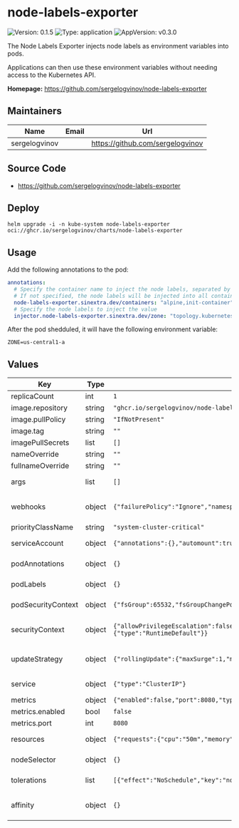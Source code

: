 # node-labels-exporter

![Version: 0.1.5](https://img.shields.io/badge/Version-0.1.5-informational?style=flat-square) ![Type: application](https://img.shields.io/badge/Type-application-informational?style=flat-square) ![AppVersion: v0.3.0](https://img.shields.io/badge/AppVersion-v0.3.0-informational?style=flat-square)

The Node Labels Exporter injects node labels as environment variables into pods.

Applications can then use these environment variables without needing access to the Kubernetes API.

**Homepage:** <https://github.com/sergelogvinov/node-labels-exporter>

## Maintainers

| Name | Email | Url |
| ---- | ------ | --- |
| sergelogvinov |  | <https://github.com/sergelogvinov> |

## Source Code

* <https://github.com/sergelogvinov/node-labels-exporter>

## Deploy

```shell
helm upgrade -i -n kube-system node-labels-exporter oci://ghcr.io/sergelogvinov/charts/node-labels-exporter
```

## Usage

Add the following annotations to the pod:

```yaml
annotations:
  # Specify the container name to inject the node labels, separated by commas
  # If not specified, the node labels will be injected into all containers
  node-labels-exporter.sinextra.dev/containers: "alpine,init-container"
  # Specify the node labels to inject the value
  injector.node-labels-exporter.sinextra.dev/zone: "topology.kubernetes.io/zone"
```

After the pod shedduled, it will have the following environment variable:

```shell
ZONE=us-central1-a
```

## Values

| Key | Type | Default | Description |
|-----|------|---------|-------------|
| replicaCount | int | `1` |  |
| image.repository | string | `"ghcr.io/sergelogvinov/node-labels-exporter"` |  |
| image.pullPolicy | string | `"IfNotPresent"` |  |
| image.tag | string | `""` |  |
| imagePullSecrets | list | `[]` |  |
| nameOverride | string | `""` |  |
| fullnameOverride | string | `""` |  |
| args | list | `[]` | Node labels extra arguments. example: --zap-stacktrace-level=info --zap-log-level=debug |
| webhooks | object | `{"failurePolicy":"Ignore","namespaceSelector":{}}` | Admission Control webhooks configuration. ref: https://kubernetes.io/docs/reference/access-authn-authz/extensible-admission-controllers/#matching-requests-namespaceselector |
| priorityClassName | string | `"system-cluster-critical"` | Controller pods priorityClassName. |
| serviceAccount | object | `{"annotations":{},"automount":true,"create":true,"name":""}` | Pods Service Account. ref: https://kubernetes.io/docs/tasks/configure-pod-container/configure-service-account/ |
| podAnnotations | object | `{}` | Annotations for controller pod. ref: https://kubernetes.io/docs/concepts/overview/working-with-objects/annotations/ |
| podLabels | object | `{}` | Labels to a Pod. ref: https://kubernetes.io/docs/concepts/overview/working-with-objects/labels/ |
| podSecurityContext | object | `{"fsGroup":65532,"fsGroupChangePolicy":"OnRootMismatch","runAsGroup":65532,"runAsNonRoot":true,"runAsUser":65532}` | Controller Security Context. ref: https://kubernetes.io/docs/tasks/configure-pod-container/security-context/#set-the-security-context-for-a-pod |
| securityContext | object | `{"allowPrivilegeEscalation":false,"capabilities":{"drop":["ALL"]},"readOnlyRootFilesystem":true,"seccompProfile":{"type":"RuntimeDefault"}}` | Controller Container Security Context. ref: https://kubernetes.io/docs/tasks/configure-pod-container/security-context/#set-the-security-context-for-a-pod |
| updateStrategy | object | `{"rollingUpdate":{"maxSurge":1,"maxUnavailable":0},"type":"RollingUpdate"}` | Controller deployment update strategy type. ref: https://kubernetes.io/docs/concepts/workloads/controllers/deployment/#updating-a-deployment |
| service | object | `{"type":"ClusterIP"}` | Service parameters ref: https://kubernetes.io/docs/concepts/services-networking/service/ |
| metrics | object | `{"enabled":false,"port":8080,"type":"annotation"}` | Prometheus metrics |
| metrics.enabled | bool | `false` | Enable Prometheus metrics. |
| metrics.port | int | `8080` | Prometheus metrics port. |
| resources | object | `{"requests":{"cpu":"50m","memory":"64Mi"}}` | Resource requests and limits. ref: https://kubernetes.io/docs/user-guide/compute-resources/ |
| nodeSelector | object | `{}` | Node labels for controller assignment. ref: https://kubernetes.io/docs/user-guide/node-selection/ |
| tolerations | list | `[{"effect":"NoSchedule","key":"node-role.kubernetes.io/control-plane"}]` | Tolerations for controller assignment. ref: https://kubernetes.io/docs/concepts/configuration/taint-and-toleration/ |
| affinity | object | `{}` | Affinity for controller assignment. ref: https://kubernetes.io/docs/concepts/configuration/assign-pod-node/#affinity-and-anti-affinity |

